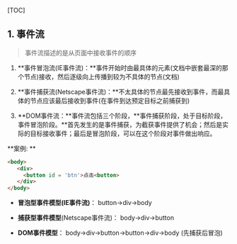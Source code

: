 [TOC]

## 1. 事件流 ##

> 事件流描述的是从页面中接收事件的顺序

1. **事件冒泡流(IE事件流)：**事件开始时由最具体的元素(文档中嵌套最深的那个节点)接收，然后逐级向上传播到较为不具体的节点(文档)
2. **事件捕获流(Netscape事件流)：**不太具体的节点最先接收到事件，而最具体的节点应该最后接收到事件(在事件到达预定目标之前捕获到)

3. **DOM事件流：**事件流包括三个阶段，**事件捕获阶段，处于目标阶段，事件冒泡阶段。**首先发生的是事件捕获，为截获事件提供了机会；然后是实际的目标接收事件；最后是冒泡阶段，可以在这个阶段对事件做出响应。

 **案例: **

```html
<body>
   <div>
     <button id = 'btn'>点击<button>
   </div>
</body>
```

* **冒泡型事件模型(IE事件流)**： button->div->body

* **捕获型事件模型**(Netscape事件流)： body->div->button

* **DOM事件模型**： body->div->button->button->div->body (先捕获后冒泡)

